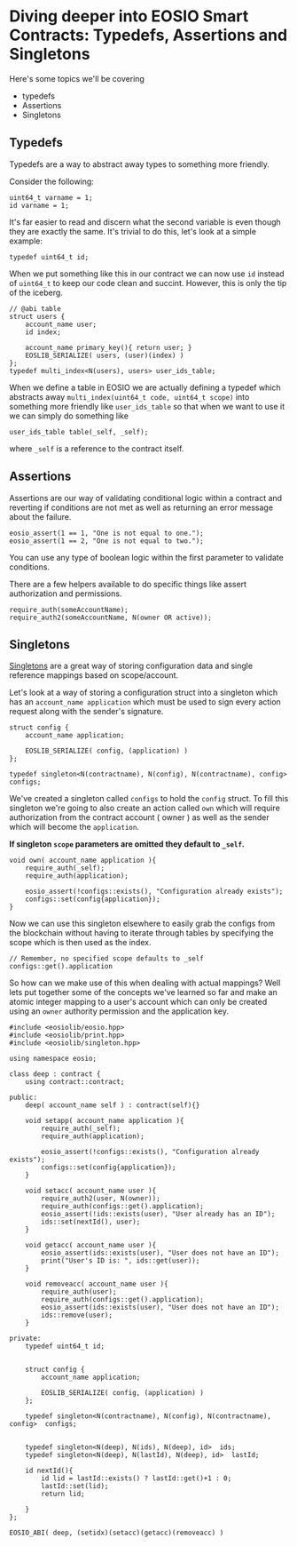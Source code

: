 # Diving deeper into EOSIO Smart Contracts: Typedefs, Assertions and Singletons

Here's some topics we'll be covering
* typedefs
* Assertions
* Singletons


## Typedefs

Typedefs are a way to abstract away types to something more friendly. 

Consider the following: 
```
uint64_t varname = 1;
id varname = 1;
```

It's far easier to read and discern what the second variable is even though they are exactly the same. 
It's trivial to do this, let's look at a simple example:

```
typedef uint64_t id;
```

When we put something like this in our contract we can now use `id` instead of `uint64_t` to keep our code clean and succint.
However, this is only the tip of the iceberg.

```
// @abi table
struct users {
    account_name user;
    id index;

    account_name primary_key(){ return user; }
    EOSLIB_SERIALIZE( users, (user)(index) )
};
typedef multi_index<N(users), users> user_ids_table;
```

When we define a table in EOSIO we are actually defining a typedef which abstracts away 
` multi_index(uint64_t code, uint64_t scope) `
into something more friendly like `user_ids_table` so that when we want to use it we can simply do something like 
```
user_ids_table table(_self, _self);
```
where `_self` is a reference to the contract itself.


## Assertions

Assertions are our way of validating conditional logic within a contract and reverting if conditions are not met as well as 
returning an error message about the failure.

```
eosio_assert(1 == 1, "One is not equal to one.");
eosio_assert(1 == 2, "One is not equal to two.");
```

You can use any type of boolean logic within the first parameter to validate conditions.

There are a few helpers available to do specific things like assert authorization and permissions.
```
require_auth(someAccountName);
require_auth2(someAccountName, N(owner OR active));
``` 

## Singletons


[Singletons](https://github.com/EOSIO/eos/blob/master/contracts/eosiolib/singleton.hpp) 
are a great way of storing configuration data and single reference mappings based on scope/account.


Let's look at a way of storing a configuration struct into a singleton which has an 
`account_name application` 
which must be used to sign every action request along with the sender's signature.

```    
struct config {
    account_name application;

    EOSLIB_SERIALIZE( config, (application) )
};

typedef singleton<N(contractname), N(config), N(contractname), config>  configs;
```

We've created a singleton called `configs` to hold the `config` struct. To fill this singleton we're going to also 
create an action called `own` which will require authorization from the contract account ( owner ) as well as the sender which 
will become the `application`.

**If singleton `scope` parameters are omitted they default to `_self`.**

```
void own( account_name application ){
    require_auth(_self);
    require_auth(application);
    
    eosio_assert(!configs::exists(), "Configuration already exists");
    configs::set(config{application});
}
``` 

Now we can use this singleton elsewhere to easily grab the configs from the blockchain without having to iterate through
tables by specifying the scope which is then used as the index.

```
// Remember, no specified scope defaults to _self
configs::get().application
```

So how can we make use of this when dealing with actual mappings? 
Well lets put together some of the concepts we've learned so far and make an atomic integer mapping to a user's account
which can only be created using an `owner` authority permission and the application key.

```
#include <eosiolib/eosio.hpp>
#include <eosiolib/print.hpp>
#include <eosiolib/singleton.hpp>

using namespace eosio;

class deep : contract {
    using contract::contract;

public:
    deep( account_name self ) : contract(self){}

    void setapp( account_name application ){
        require_auth(_self);
        require_auth(application);

        eosio_assert(!configs::exists(), "Configuration already exists");
        configs::set(config{application});
    }

    void setacc( account_name user ){
        require_auth2(user, N(owner));
        require_auth(configs::get().application);
        eosio_assert(!ids::exists(user), "User already has an ID");
        ids::set(nextId(), user);
    }

    void getacc( account_name user ){
        eosio_assert(ids::exists(user), "User does not have an ID");
        print("User's ID is: ", ids::get(user));
    }

    void removeacc( account_name user ){
        require_auth(user);
        require_auth(configs::get().application);
        eosio_assert(ids::exists(user), "User does not have an ID");
        ids::remove(user);
    }

private:
    typedef uint64_t id;


    struct config {
        account_name application;

        EOSLIB_SERIALIZE( config, (application) )
    };

    typedef singleton<N(contractname), N(config), N(contractname), config>  configs;


    typedef singleton<N(deep), N(ids), N(deep), id>  ids;
    typedef singleton<N(deep), N(lastId), N(deep), id>  lastId;

    id nextId(){
        id lid = lastId::exists() ? lastId::get()+1 : 0;
        lastId::set(lid);
        return lid;

    }
};

EOSIO_ABI( deep, (setidx)(setacc)(getacc)(removeacc) )
```


